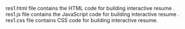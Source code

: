 res1.html file contains the HTML code for building interactive resume .
res1.js file contains the JavaScript code for building interactive  resume .
res1.css file contains CSS code for building interactive resume.
